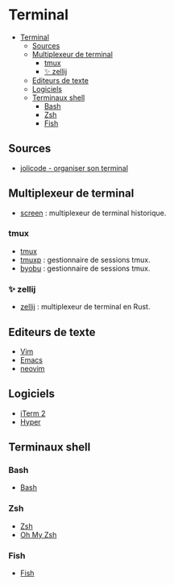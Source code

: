 # Terminal

- [Terminal](#terminal)
  - [Sources](#sources)
  - [Multiplexeur de terminal](#multiplexeur-de-terminal)
    - [tmux](#tmux)
    - [✨ zellij](#-zellij)
  - [Editeurs de texte](#editeurs-de-texte)
  - [Logiciels](#logiciels)
  - [Terminaux shell](#terminaux-shell)
    - [Bash](#bash)
    - [Zsh](#zsh)
    - [Fish](#fish)

## Sources

- [jolicode - organiser son terminal](https://jolicode.com/blog/organiser-son-terminal-avec-des-workspaces#)

## Multiplexeur de terminal

- [screen](https://www.gnu.org/software/screen/) : multiplexeur de terminal historique.

### tmux

- [tmux](https://github.com/tmux/tmux/wiki)
- [tmuxp](tmuxp.git-pull.com/) : gestionnaire de sessions tmux.
- [byobu](https://byobu.org/) : gestionnaire de sessions tmux.

### ✨ zellij

- [zellij](https://zellij.dev/documentation/layouts.html) : multiplexeur de terminal en Rust.

## Editeurs de texte

- [Vim](https://www.vim.org/)
- [Emacs](https://www.gnu.org/software/emacs/)
- [neovim](https://neovim.io/)

## Logiciels

- [iTerm 2](https://iterm2.com/)
- [Hyper](https://hyper.is/)

## Terminaux shell

### Bash

- [Bash](https://www.gnu.org/software/bash/)

### Zsh

- [Zsh](https://www.zsh.org/)
- [Oh My Zsh](https://ohmyz.sh/)

### Fish

- [Fish](https://fishshell.com/)
